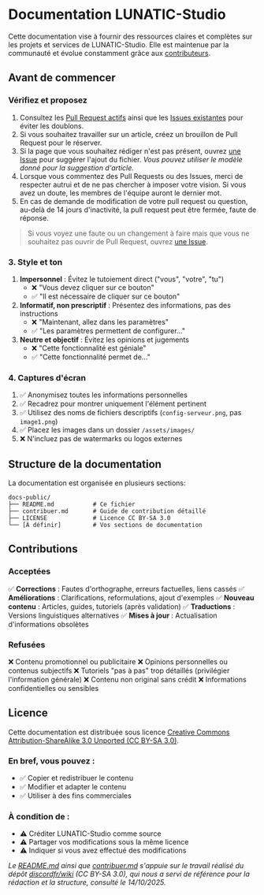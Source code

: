 # Documentation LUNATIC-Studio
Cette documentation vise à fournir des ressources claires et complètes sur les projets et services de LUNATIC-Studio. Elle est maintenue par la communauté et évolue constamment grâce aux [contributeurs](../../graphs/contributors).

## Avant de commencer

### Vérifiez et proposez
1. Consultez les [Pull Request actifs](../../pulls) ainsi que les [Issues existantes](../../issues) pour éviter les doublons.
2. Si vous souhaitez travailler sur un article, créez un brouillon de Pull Request pour le réserver.
3. Si la page que vous souhaitez rédiger n'est pas présent, ouvrez [une Issue](../../issues/new) pour suggérer l'ajout du fichier. *Vous pouvez utiliser le modèle donné pour la suggestion d'article.*
5. Lorsque vous commentez des Pull Requests ou des Issues, merci de respecter autrui et de ne pas chercher à imposer votre vision. Si vous avez un doute, les membres de l'équipe auront le dernier mot.
6. En cas de demande de modification de votre pull request ou question, au-delà de 14 jours d'inactivité, la pull request peut être fermée, faute de réponse.

> Si vous voyez une faute ou un changement à faire mais que vous ne souhaitez pas ouvrir de Pull Request, ouvrez [une Issue](../../issues/new).

### 3. Style et ton
1. **Impersonnel** : Évitez le tutoiement direct ("vous", "votre", "tu")
    - ❌ "Vous devez cliquer sur ce bouton"
    - ✅ "Il est nécessaire de cliquer sur ce bouton"
2. **Informatif, non prescriptif** : Présentez des informations, pas des instructions
    - ❌ "Maintenant, allez dans les paramètres"
    - ✅ "Les paramètres permettent de configurer..."
3. **Neutre et objectif** : Évitez les opinions et jugements
    - ❌ "Cette fonctionnalité est géniale"
    - ✅ "Cette fonctionnalité permet de..."

### 4. Captures d'écran
1. ✅ Anonymisez toutes les informations personnelles
2. ✅ Recadrez pour montrer uniquement l'élément pertinent
3. ✅ Utilisez des noms de fichiers descriptifs (`config-serveur.png`, pas `image1.png`)
4. ✅ Placez les images dans un dossier `/assets/images/`
5. ❌ N'incluez pas de watermarks ou logos externes

## Structure de la documentation
La documentation est organisée en plusieurs sections:

```
docs-public/
├── README.md           # Ce fichier
├── contribuer.md       # Guide de contribution détaillé
├── LICENSE             # Licence CC BY-SA 3.0
└── [À définir]         # Vos sections de documentation
```

## Contributions

### Acceptées
✅ **Corrections** : Fautes d'orthographe, erreurs factuelles, liens cassés
✅ **Améliorations** : Clarifications, reformulations, ajout d'exemples
✅ **Nouveau contenu** : Articles, guides, tutoriels (après validation)
✅ **Traductions** : Versions linguistiques alternatives
✅ **Mises à jour** : Actualisation d'informations obsolètes

### Refusées
❌ Contenu promotionnel ou publicitaire
❌ Opinions personnelles ou contenus subjectifs
❌ Tutoriels "pas à pas" trop détaillés (privilégier l'information générale)
❌ Contenu non original sans crédit
❌ Informations confidentielles ou sensibles

## Licence
Cette documentation est distribuée sous licence [Creative Commons Attribution-ShareAlike 3.0 Unported (CC BY-SA 3.0)](LICENSE).

### En bref, vous pouvez :
- ✅ Copier et redistribuer le contenu
- ✅ Modifier et adapter le contenu
- ✅ Utiliser à des fins commerciales

### À condition de :
- ⚠️ Créditer LUNATIC-Studio comme source
- ⚠️ Partager vos modifications sous la même licence
- ⚠️ Indiquer si vous avez effectué des modifications

*Le [README.md](../../README.md) ainsi que [contribuer.md](../../contribuer.md) s'appuie sur le travail réalisé du dépôt [discordfr/wiki](https://github.com/discordfr/wiki) (CC BY-SA 3.0), qui nous a servi de référence pour la rédaction et la structure, consulté le 14/10/2025.*